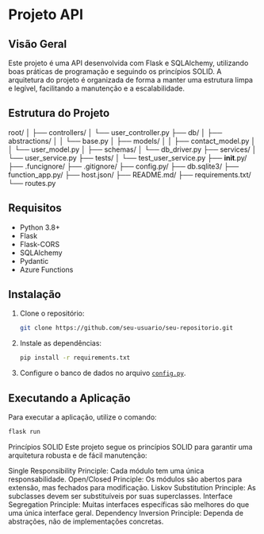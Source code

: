 # Projeto API

## Visão Geral

Este projeto é uma API desenvolvida com Flask e SQLAlchemy, utilizando boas práticas de programação e seguindo os princípios SOLID. A arquitetura do projeto é organizada de forma a manter uma estrutura limpa e legível, facilitando a manutenção e a escalabilidade.

## Estrutura do Projeto

root/
│
├── controllers/
│   └── user_controller.py
├── db/
│   ├── abstractions/
│   │   └── base.py
│   ├── models/
│   │   ├── contact_model.py
│   │   └── user_model.py
│   ├── schemas/
│   └── db_driver.py
├── services/
│   └── user_service.py
├── tests/
│   └── test_user_service.py
├── __init__.py/
├── .funcignore/
├── .gitignore/
├── config.py/
├── db.sqlite3/
├── function_app.py/
├── host.json/
├── README.md/
├── requirements.txt/
└── routes.py

## Requisitos

- Python 3.8+
- Flask
- Flask-CORS
- SQLAlchemy
- Pydantic
- Azure Functions

## Instalação

1. Clone o repositório:
    ```sh
    git clone https://github.com/seu-usuario/seu-repositorio.git
    ```
2. Instale as dependências:
    ```sh
    pip install -r requirements.txt
    ```
3. Configure o banco de dados no arquivo [`config.py`](command:_github.copilot.openRelativePath?%5B%7B%22scheme%22%3A%22file%22%2C%22authority%22%3A%22%22%2C%22path%22%3A%22%2Ff%3A%2FProjetos%2Fcontact-manager%2Fapi%2Fconfig.py%22%2C%22query%22%3A%22%22%2C%22fragment%22%3A%22%22%7D%5D "f:\Projetos\contact-manager\api\config.py").

## Executando a Aplicação

Para executar a aplicação, utilize o comando:

```sh
flask run
```

Princípios SOLID
Este projeto segue os princípios SOLID para garantir uma arquitetura robusta e de fácil manutenção:

Single Responsibility Principle: Cada módulo tem uma única responsabilidade.
Open/Closed Principle: Os módulos são abertos para extensão, mas fechados para modificação.
Liskov Substitution Principle: As subclasses devem ser substituíveis por suas superclasses.
Interface Segregation Principle: Muitas interfaces específicas são melhores do que uma única interface geral.
Dependency Inversion Principle: Dependa de abstrações, não de implementações concretas.